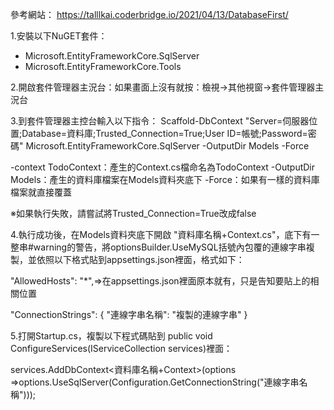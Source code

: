 參考網站：
https://talllkai.coderbridge.io/2021/04/13/DatabaseFirst/

1.安裝以下NuGET套件：
-   Microsoft.EntityFrameworkCore.SqlServer
-   Microsoft.EntityFrameworkCore.Tools

2.開啟套件管理器主況台：如果畫面上沒有就按：檢視->其他視窗->套件管理器主況台

3.到套件管理器主控台輸入以下指令：
Scaffold-DbContext "Server=伺服器位置;Database=資料庫;Trusted_Connection=True;User ID=帳號;Password=密碼" Microsoft.EntityFrameworkCore.SqlServer -OutputDir Models -Force

-context TodoContext：產生的Context.cs檔命名為TodoContext
-OutputDir Models：產生的資料庫檔案在Models資料夾底下
-Force：如果有一樣的資料庫檔案就直接覆蓋

※如果執行失敗，請嘗試將Trusted_Connection=True改成false

4.執行成功後，在Models資料夾底下開啟 "資料庫名稱+Context.cs"，底下有一整串#warning的警告，將optionsBuilder.UseMySQL括號內包覆的連線字串複製，並依照以下格式貼到appsettings.json裡面，格式如下：

   "AllowedHosts": "*",=>在appsettings.json裡面原本就有，只是告知要貼上的相關位置

   "ConnectionStrings": { "連線字串名稱": "複製的連線字串" }
  
  5.打開Startup.cs，複製以下程式碼貼到
  public void ConfigureServices(IServiceCollection services)裡面：
  
  services.AddDbContext<資料庫名稱+Context>(options =>options.UseSqlServer(Configuration.GetConnectionString("連線字串名稱")));
